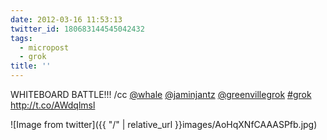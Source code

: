 ```yaml
---
date: 2012-03-16 11:53:13
twitter_id: 180683144545042432
tags:
  - micropost
  - grok
title: ''
---
```


WHITEBOARD BATTLE!!! /cc [@whale](https://twitter.com/whale) [@jaminjantz](https://twitter.com/jaminjantz) [@greenvillegrok](https://twitter.com/greenvillegrok) [#grok](https://twitter.com/hashtag/grok) http://t.co/AWdqlmsl

![Image from twitter]({{ "/" | relative_url  }}images/AoHqXNfCAAASPfb.jpg)
